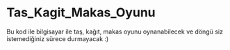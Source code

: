 # Tas_Kagit_Makas_Oyunu
Bu kod ile bilgisayar ile taş, kağıt, makas oyunu oynanabilecek ve döngü siz istemediğiniz sürece durmayacak :)
